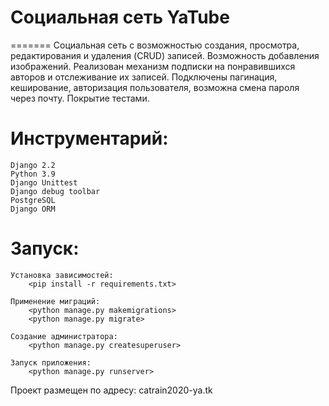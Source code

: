 # Социальная сеть YaTube
=======
Социальная сеть с возможностью создания, просмотра, редактирования и удаления (CRUD) записей. Возможность добавления изображений.
Реализован механизм подписки на понравившихся авторов и отслеживание их записей.
Подключены пагинация, кеширование, авторизация пользователя, возможна смена пароля через почту.
Покрытие тестами.


# Инструментарий:

    Django 2.2
    Python 3.9
    Django Unittest
    Django debug toolbar
    PostgreSQL
    Django ORM


# Запуск:
    Установка зависимостей:
        <pip install -r requirements.txt>

    Применение миграций: 
        <python manage.py makemigrations>
        <python manage.py migrate>

    Создание администратора:
        <python manage.py createsuperuser>

    Запуск приложения:
        <python manage.py runserver>
      

Проект размещен по адресу: catrain2020-ya.tk
